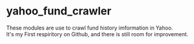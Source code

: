 # yahoo_fund_crawler
These modules are use to crawl fund history imformation in Yahoo.  
It's my First respiritory on Github, and there is still room for improvement.  
